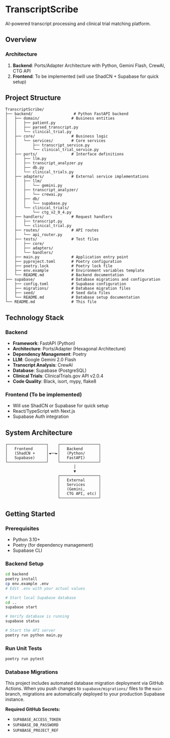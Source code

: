 # TranscriptScribe

AI-powered transcript processing and clinical trial matching platform.

## Overview

### Architecture
1. **Backend**: Ports/Adapter Architecture with Python, Gemini Flash, CrewAI, CTG API
2. **Frontend**: To be implemented (will use ShadCN + Supabase for quick setup)

## Project Structure

```
TranscriptScribe/
├── backend/                  # Python FastAPI backend
│   ├── domain/              # Business entities
│   │   ├── patient.py
│   │   ├── parsed_transcript.py
│   │   └── clinical_trial.py
│   ├── core/                # Business logic
│   │   └── services/        # Core services
│   │       ├── transcript_service.py
│   │       └── clinical_trial_service.py
│   ├── ports/               # Interface definitions
│   │   ├── llm.py
│   │   ├── transcript_analyzer.py
│   │   ├── db.py
│   │   └── clinical_trials.py
│   ├── adapters/            # External service implementations
│   │   ├── llm/
│   │   │   └── gemini.py
│   │   ├── transcript_analyzer/
│   │   │   └── crewai.py
│   │   ├── db/
│   │   │   └── supabase.py
│   │   └── clinical_trials/
│   │       └── ctg_v2_0_4.py
│   ├── handlers/            # Request handlers
│   │   ├── transcript.py
│   │   └── clinical_trial.py
│   ├── routes/              # API routes
│   │   └── api_router.py
│   ├── tests/               # Test files
│   │   ├── core/
│   │   ├── adapters/
│   │   └── handlers/
│   ├── main.py              # Application entry point
│   ├── pyproject.toml       # Poetry configuration
│   ├── poetry.lock          # Poetry lock file
│   ├── env.example          # Environment variables template
│   └── README.md            # Backend documentation
├── supabase/                # Database migrations and configuration
│   ├── config.toml          # Supabase configuration
│   ├── migrations/          # Database migration files
│   ├── seed/                # Seed data files
│   └── README.md            # Database setup documentation
└── README.md                # This file
```

## Technology Stack

### Backend
- **Framework**: FastAPI (Python)
- **Architecture**: Ports/Adapter (Hexagonal Architecture)
- **Dependency Management**: Poetry
- **LLM**: Google Gemini 2.0 Flash
- **Transcript Analysis**: CrewAI
- **Database**: Supabase (PostgreSQL)
- **Clinical Trials**: ClinicalTrials.gov API v2.0.4
- **Code Quality**: Black, isort, mypy, flake8

### Frontend (To be implemented)
- Will use ShadCN or Supabase for quick setup
- React/TypeScript with Next.js
- Supabase Auth integration

## System Architecture

```
┌─────────────────┐    ┌─────────────────┐
│   Frontend      │    │   Backend       │
│   (ShadCN +     │◄──►│   (Python/      │
│   Supabase)     │    │   FastAPI)      │
└─────────────────┘    └─────────────────┘
                              │
                              ▼
                       ┌─────────────────┐
                       │   External      │
                       │   Services      │
                       │   (Gemini,      │
                       │   CTG API, etc) │
                       └─────────────────┘
```

## Getting Started

### Prerequisites
- Python 3.10+
- Poetry (for dependency management)
- Supabase CLI

### Backend Setup
```bash
cd backend
poetry install
cp env.example .env
# Edit .env with your actual values

# Start local Supabase database
cd ..
supabase start

# Verify database is running
supabase status

# Start the API server
poetry run python main.py
```

### Run Unit Tests
```bash
poetry run pytest
```

### Database Migrations

This project includes automated database migration deployment via GitHub Actions. When you push changes to `supabase/migrations/` files to the `main` branch, migrations are automatically deployed to your production Supabase instance.

**Required GitHub Secrets:**
- `SUPABASE_ACCESS_TOKEN`
- `SUPABASE_DB_PASSWORD` 
- `SUPABASE_PROJECT_REF`
